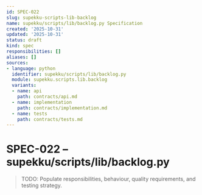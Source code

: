 ```yaml
---
id: SPEC-022
slug: supekku-scripts-lib-backlog
name: supekku/scripts/lib/backlog.py Specification
created: '2025-10-31'
updated: '2025-10-31'
status: draft
kind: spec
responsibilities: []
aliases: []
sources:
- language: python
  identifier: supekku/scripts/lib/backlog.py
  module: supekku.scripts.lib.backlog
  variants:
  - name: api
    path: contracts/api.md
  - name: implementation
    path: contracts/implementation.md
  - name: tests
    path: contracts/tests.md
---
```


# SPEC-022 – supekku/scripts/lib/backlog.py

> TODO: Populate responsibilities, behaviour, quality requirements, and testing strategy.

